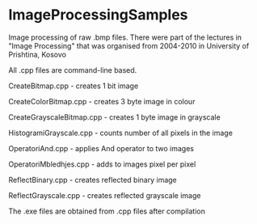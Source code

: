 # ImageProcessingSamples
Image processing of raw .bmp files. There were part of the lectures in "Image Processing" that was organised from 2004-2010 in University of Prishtina, Kosovo


All .cpp files are command-line based.


CreateBitmap.cpp - creates 1 bit image

CreateColorBitmap.cpp - creates 3 byte image in colour

CreateGrayscaleBitmap.cpp - creates 1 byte image in grayscale

HistogramiGrayscale.cpp - counts number of all pixels in the image

OperatoriAnd.cpp - applies And operator to two images

OperatoriMbledhjes.cpp - adds to images pixel per pixel

ReflectBinary.cpp - creates reflected binary image

ReflectGrayscale.cpp - creates reflected grayscale image


The .exe files are obtained from .cpp files after compilation
